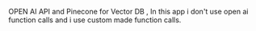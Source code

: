 OPEN AI API and Pinecone for Vector DB , In this app i don't use open ai function calls and i use custom made function calls.
